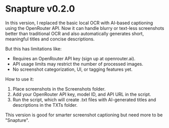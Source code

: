 # Snapture v0.2.0

In this version, I replaced the basic local OCR with AI-based captioning using the OpenRouter API. Now it can handle blurry or text-less screenshots better than traditional OCR and also automatically generates short, meaningful titles and concise descriptions.


But this has limitations like:

- Requires an OpenRouter API key (sign up at openrouter.ai).
- API usage limits may restrict the number of processed images.
- No screenshot categorization, UI, or tagging features yet.


How to use it:

1. Place screenshots in the Screenshots folder.
2. Add your OpenRouter API key, model ID, and API URL in the script.
3. Run the script, which will create .txt files with AI-generated titles and descriptions in the TXTs folder.


This version is good for smarter screenshot captioning but need more to be "Snapture".






